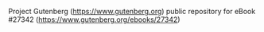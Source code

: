 Project Gutenberg (https://www.gutenberg.org) public repository for eBook #27342 (https://www.gutenberg.org/ebooks/27342)
